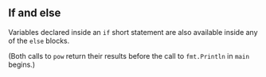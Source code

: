 If and else
-----------

Variables declared inside an `if` short statement are also available inside any of the `else` blocks.

(Both calls to `pow` return their results before the call to `fmt.Println` in `main` begins.)